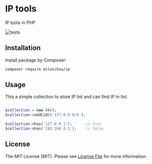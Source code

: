 # IP tools

IP tools in PHP

![tests](https://github.com/MilesChou/ip/workflows/tests/badge.svg)

## Installation

Install package by Composer:

```bash
composer require mileschou/ip
```

## Usage

This a simple collection to store IP list and can find IP in list.

```php

$collection = new V4();
$collection->addCidr('127.0.0.0/8');

$collection->has('127.0.0.1');      // true
$collection->has('192.168.0.1');    // false
```

## License

The MIT License (MIT). Please see [License File](LICENSE) for more information.
